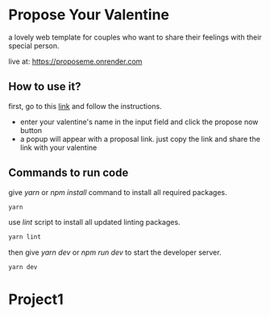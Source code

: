 # Propose Your Valentine

a lovely web template for couples who want to share their feelings with their special person.

live at: https://proposeme.onrender.com

## How to use it?

first, go to this [link](https://proposeme.onrender.com) and follow the instructions.

- enter your valentine's name in the input field and click the propose now button
- a popup will appear with a proposal link. just copy the link and share the link with your valentine

## Commands to run code

give _yarn_ or _npm install_ command to install all required packages.

```bash
yarn
```

use _lint_ script to install all updated linting packages.

```bash
yarn lint
```

then give _yarn dev_ or _npm run dev_ to start the developer server.

```bash
yarn dev
```
# Project1
